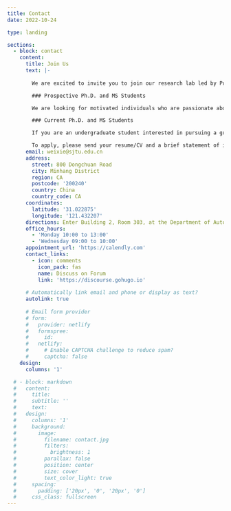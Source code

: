 ```yaml
---
title: Contact
date: 2022-10-24

type: landing

sections:
  - block: contact
    content:
      title: Join Us
      text: |-
      
        We are excited to invite you to join our research lab led by Professor Xie Xie at the Department of Automation, Shanghai Jiao Tong University. Our lab focuses on the cutting-edge fields of autonomous control of marine and port unmanned systems. We aim to explore innovative solutions and advance the state-of-the-art in this rapidly evolving domain.

        ### Prospective Ph.D. and MS Students

        We are looking for motivated individuals who are passionate about autonomous systems and have a strong background in control engineering, automation, robotics, or related fields. As a member of our lab, you will have the opportunity to work on challenging research projects, collaborate with talented peers, and contribute to the development of next-generation autonomous systems.

        ### Current Ph.D. and MS Students

        If you are an undergraduate student interested in pursuing a graduation project, we encourage you to contact us. We particularly welcome students in their second or third year to reach out to us in advance. For prospective graduate students, please feel free to contact us for inquiries regarding the upcoming admissions cycle.

        To apply, please send your resume/CV and a brief statement of interest to Professor Xie. We will review the applications and select candidates based on their qualifications and research potential.
      email: weixie@sjtu.edu.cn
      address:
        street: 800 Dongchuan Road
        city: Minhang District
        region: CA
        postcode: '200240'
        country: China
        country_code: CA
      coordinates:
        latitude: '31.022875'
        longitude: '121.432207'
      directions: Enter Building 2, Room 303, at the Department of Automation.
      office_hours:
        - 'Monday 10:00 to 13:00'
        - 'Wednesday 09:00 to 10:00'
      appointment_url: 'https://calendly.com'
      contact_links:
        - icon: comments
          icon_pack: fas
          name: Discuss on Forum
          link: 'https://discourse.gohugo.io'
    
      # Automatically link email and phone or display as text?
      autolink: true
    
      # Email form provider
      # form:
      #   provider: netlify
      #   formspree:
      #     id:
      #   netlify:
      #     # Enable CAPTCHA challenge to reduce spam?
      #     captcha: false
    design:
      columns: '1'

  # - block: markdown
  #   content:
  #     title:
  #     subtitle: ''
  #     text:
  #   design:
  #     columns: '1'
  #     background:
  #       image: 
  #         filename: contact.jpg
  #         filters:
  #           brightness: 1
  #         parallax: false
  #         position: center
  #         size: cover
  #         text_color_light: true
  #     spacing:
  #       padding: ['20px', '0', '20px', '0']
  #     css_class: fullscreen
---
```


